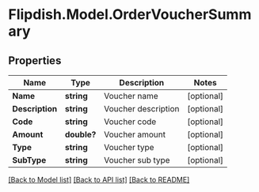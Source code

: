 # Flipdish.Model.OrderVoucherSummary
## Properties

Name | Type | Description | Notes
------------ | ------------- | ------------- | -------------
**Name** | **string** | Voucher name | [optional] 
**Description** | **string** | Voucher description | [optional] 
**Code** | **string** | Voucher code | [optional] 
**Amount** | **double?** | Voucher amount | [optional] 
**Type** | **string** | Voucher type | [optional] 
**SubType** | **string** | Voucher sub type | [optional] 

[[Back to Model list]](../README.md#documentation-for-models) [[Back to API list]](../README.md#documentation-for-api-endpoints) [[Back to README]](../README.md)

